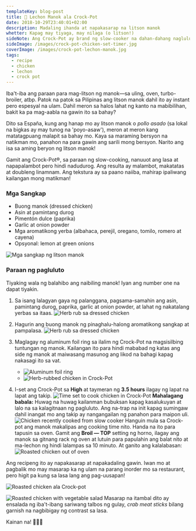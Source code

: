 ```yaml
---
templateKey: blog-post
title: 🍗 Lechon Manok ala Crock-Pot
date: 2018-10-29T23:40:01+02:00
description: Madaling ihanda at napakasarap na litson manok
whetter: Kapag may tiyaga, may nilaga (o litson!)
sideNote: Ang Crock-Pot ay brand ng slow-cooker na dahan-dahang nagluluto sapamamagitan ng kulob, at pantay-pantay na init. Ang lutuan ay gawa sa ceramica at ang yari nito ay may kakayahang ikalat ang init sa kabuan ng lutuan at hindi lang sa ilalim. Ang epekto nito ay parang magpapasingaw pero sa pantay na temperatura sa mahabang panahon. Ang resulta ay mas malasa at mas malabó ang tekstura ng nilutong pagkain.
sideImage: /images/crock-pot-chicken-set-timer.jpg
coverImage: /images/crock-pot-lechon-manok.jpg
tags:
  - recipe
  - chicken
  - lechon
  - crock pot
---
```


Iba't-iba ang paraan para mag-litson ng manok—sa uling, oven, turbo-broiler, atbp. Patok na patok sa Pilipinas ang litson manok dahil ito ay instant pero espesyal na ulam. Dahil meron sa halos lahat ng kanto na mabibilihan, bakit ka pa mag-aabla na gawin ito sa bahay? 

Dito sa España, kung ang hanap mo ay litson manok o *pollo asado* (sa lokal na bigkas ay may tunog na 'poyo-asaw'), meron at meron kang matatagpuang malapit sa bahay mo. Kaya sa maraming bersyon na natikman mo, panahon na para gawin ang sarili mong bersyon. Narito ang isa sa aming beryon ng litson manok! 

Gamit ang Crock-Pot®, sa paraan ng slow-cooking, nanuuot ang lasa at napapalambot pero hindi nadudurog. Ang resulta ay malambot, makatatas at doubleng linamnam. Ang tekstura ay sa paano naiiba, mahirap ipaliwang kailangan mong matikman!

### Mga Sangkap
* Buong manok (dressed chicken)
* Asin at pamintang durog
* Pimentón dulce (paprika)
* Garlic at onion powder
* Mga aromatikong yerba (albahaca, perejil, oregano, tomilo, romero at cayena)
* Opsyonal: lemon at green onions 

![Mga sangkap ng litson manok](/images/sangkap-litson-manok.jpg)

### Paraan ng pagluluto
Tiyaking wala ng balahibo ang naibiling manok! Iyan ang number one na dapat tiyakin.

1. Sa isang lalagyan gaya ng palanggana, pagsama-samahin ang asin, pamintang durog, paprika, garlic at onion powder, at lahat ng nakatalang yerbas sa itaas.
![Herb rub sa dressed chicken](/images/herb-rub-basic.jpg)

2. Hagurin ang buong manok ng pinaghalu-halong aromatikong sangkap at pampalasa.
![Herb rub sa dressed chicken](/images/manok-herb-rub.jpg)

3. Maglagay ng aluminum foil ring sa ilalim ng Crock-Pot na magsisilbing tuntungan ng manok. Kailangan ito para hindi mababad ng katas ang side ng manok at maiwasang masunog ang likod na bahagi kapag nakasagi ito sa vat.
    * ![Aluminum foil ring](/images/aluminum-ring-crock-pot.jpg)
    * ![Herb-rubbed chicken in Crock-Pot](/images/herbed-rub-whole-chicken-crock-pot.jpg)

4. I-set ang Crock-Pot sa **High** at taymeran ng **3.5 hours** ilagay ng lapat na lapat ang takip. 
![Time set to cook chicken in Crock-Pot](/images/crock-pot-chicken-set-timer.jpg)
**Mahalagang babala:** Huwag na huwag kailanman bubuksan kapag kasalukuyan at lalo na sa kalagitnaan ng pagluluto. Ang na-trap na init kapag sumingaw dahil inangat mo ang takip ay nangangailan ng panahon para maipon uli.
![Chicken recently cooked from slow cooker](/images/chicken-crock-pot-cook-3hrs.jpg)
Hanguin mula sa Crock-pot ang manok makalipas ang cooking time nito. Handa na ito para tapusin sa oven. Gamit ang **Broil — TOP** setting ng horno, ilagay ang manok sa gitnang rack ng oven at lutuin para papulahin ang balat nito at ma-lechon ng hindi lalampas sa 10 minuto. At ganito ang kalalabasan:
![Roasted chicken out of oven](/images/lechon-manok-oven.jpg)

Ang recipeng ito ay napakasarap at napakadaling gawin. Iwan mo at pagbalik mo may masarap ka ng ulam na parang inorder mo sa restaurant, pero higit pa kung sa lasa lang ang pag-uusapan!

![Roasted chicken ala Crock-pot](/images/crock-pot-lechon-manok.jpg)

![Roasted chicken with vegetable salad](/images/lechon-manok-salad.jpg)
Masarap na itambal dito ay ensalada ng iba't-ibang sariwang talbos ng gulay, *crab meat sticks* bilang garnish na nagbibigay ng contrast sa lasa. 

Kainan na! 🍗🥗🍗

